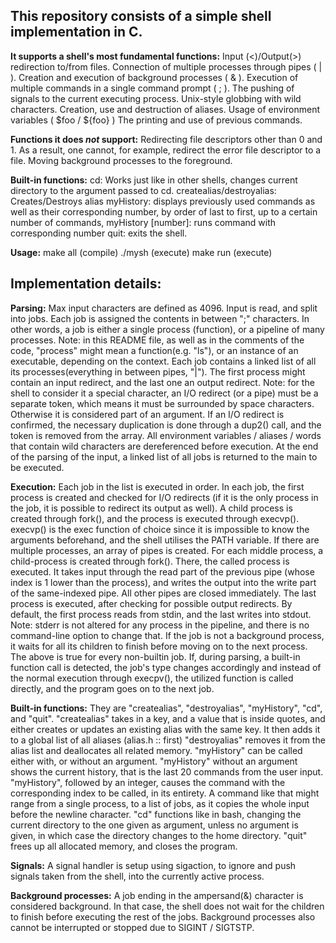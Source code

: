 ## This repository consists of a simple shell implementation in C.

		
**It supports a shell's most fundamental functions:**
	Input (<)/Output(>) redirection to/from files.
	Connection of multiple processes through pipes ( | ).
	Creation and execution of background processes ( & ).
	Execution of multiple commands in a single command prompt ( ; ).
	The pushing of signals to the current executing process.
	Unix-style globbing with wild characters.
	Creation, use and destruction of aliases.
	Usage of environment variables ( $foo / ${foo} )
	The printing and use of previous commands.

**Functions it does *not* support:**
	Redirecting file descriptors other than 0 and 1. As a result, one cannot, for example, redirect the error file descriptor to a file.
	Moving background processes to the foreground.

**Built-in functions:**
	cd: Works just like in other shells, changes current directory to the argument passed to cd.
	createalias/destroyalias: Creates/Destroys alias
	myHistory: displays previously used commands as well as their corresponding number, by order of last to first, up to a certain number of commands,
	myHistory [number]: runs command with corresponding number
	quit: exits the shell.

**Usage:**  	make all (compile)
        	./mysh (execute)
	make run (execute)	

## Implementation details:

**Parsing:**
	Max input characters are defined as 4096. Input is read, and split into jobs. Each job is assigned the contents in between ";" characters. In other words, a job is either a single process (function), or a pipeline of many processes. Note: in this README file, as well as in the comments of the code, "process" might mean a function(e.g. "ls"), or an instance of an executable, depending on the context.
	Each job contains a linked list of all its processes(everything in between pipes, "|"). The first process might contain an input redirect, and the last one an output redirect. Note: for the shell to consider it a special character, an I/O redirect (or a pipe) must be a separate token, which means it must be surrounded by space characters. Otherwise it is considered part of an argument. If an I/O redirect is confirmed, the necessary duplication is done through a dup2() call, and the token is removed from the array.
	All environment variables / aliases / words that contain wild characters are dereferenced before execution. At the end of the parsing of the input, a linked list of all jobs is returned to the main to be executed.

**Execution:**
	Each job in the list is executed in order. In each job, the first process is created and checked for I/O redirects (if it is the only process in the job, it is possible to redirect its output as well). A child process is created through fork(), and the process is executed through execvp(). execvp() is the exec function of choice since it is impossible to know the arguments beforehand, and the shell utilises the PATH variable.
	If there are multiple processes, an array of pipes is created. For each middle process, a child-process is created through fork(). There, the called process is executed. It takes input through the read part of the previous pipe (whose index is 1 lower than the process), and writes the output into the write part of the same-indexed pipe. All other pipes are closed immediately. The last process is executed, after checking for possible output redirects. By default, the first process reads from stdin, and the last writes into stdout. Note: stderr is not altered for any process in the pipeline, and there is no command-line option to change that.
	If the job is not a background process, it waits for all its children to finish before moving on to the next process.
	The above is true for every non-builtin job. If, during parsing, a built-in function call is detected, the job's type changes accordingly and instead of the normal execution through execpv(), the utilized function is called directly, and the program goes on to the next job.

**Built-in functions:**
	They are "createalias", "destroyalias", "myHistory", "cd", and "quit".
	"createalias" takes in a key, and a value that is inside quotes, and either creates or updates an existing alias with the same key. It then adds it to a global list of all aliases (alias.h :: first)
	"destroyalias" removes it from the alias list and deallocates all related memory.
	"myHistory" can be called either with, or without an argument. "myHistory" without an argument shows the current history, that is the last 20 commands from the user input. "myHistory", followed by an integer, causes the command with the corresponding index to be called, in its entirety. A command like that might range from a single process, to a list of jobs, as it copies the whole input before the newline character.
	"cd" functions like in bash, changing the current directory to the one given as argument, unless no argument is given, in which case the directory changes to the home directory.
	"quit" frees up all allocated memory, and closes the program.

**Signals:**
	A signal handler is setup using sigaction, to ignore and push signals taken from the shell, into the currently active process.

**Background processes:**
	A job ending in the ampersand(&) character is considered background. In that case, the shell does not wait for the children to finish before executing the rest of the jobs. Background processes also cannot be interrupted or stopped due to SIGINT / SIGTSTP.







	
	


	
